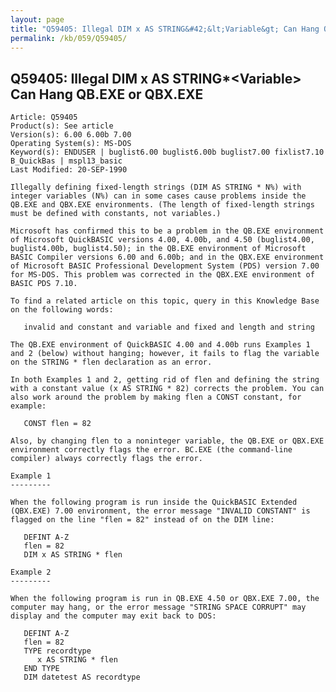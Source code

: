 ```yaml
---
layout: page
title: "Q59405: Illegal DIM x AS STRING&#42;&lt;Variable&gt; Can Hang QB.EXE or QBX.EXE"
permalink: /kb/059/Q59405/
---
```


## Q59405: Illegal DIM x AS STRING&#42;&lt;Variable&gt; Can Hang QB.EXE or QBX.EXE

	Article: Q59405
	Product(s): See article
	Version(s): 6.00 6.00b 7.00
	Operating System(s): MS-DOS
	Keyword(s): ENDUSER | buglist6.00 buglist6.00b buglist7.00 fixlist7.10 B_QuickBas | mspl13_basic
	Last Modified: 20-SEP-1990
	
	Illegally defining fixed-length strings (DIM AS STRING * N%) with
	integer variables (N%) can in some cases cause problems inside the
	QB.EXE and QBX.EXE environments. (The length of fixed-length strings
	must be defined with constants, not variables.)
	
	Microsoft has confirmed this to be a problem in the QB.EXE environment
	of Microsoft QuickBASIC versions 4.00, 4.00b, and 4.50 (buglist4.00,
	buglist4.00b, buglist4.50); in the QB.EXE environment of Microsoft
	BASIC Compiler versions 6.00 and 6.00b; and in the QBX.EXE environment
	of Microsoft BASIC Professional Development System (PDS) version 7.00
	for MS-DOS. This problem was corrected in the QBX.EXE environment of
	BASIC PDS 7.10.
	
	To find a related article on this topic, query in this Knowledge Base
	on the following words:
	
	   invalid and constant and variable and fixed and length and string
	
	The QB.EXE environment of QuickBASIC 4.00 and 4.00b runs Examples 1
	and 2 (below) without hanging; however, it fails to flag the variable
	on the STRING * flen declaration as an error.
	
	In both Examples 1 and 2, getting rid of flen and defining the string
	with a constant value (x AS STRING * 82) corrects the problem. You can
	also work around the problem by making flen a CONST constant, for
	example:
	
	   CONST flen = 82
	
	Also, by changing flen to a noninteger variable, the QB.EXE or QBX.EXE
	environment correctly flags the error. BC.EXE (the command-line
	compiler) always correctly flags the error.
	
	Example 1
	---------
	
	When the following program is run inside the QuickBASIC Extended
	(QBX.EXE) 7.00 environment, the error message "INVALID CONSTANT" is
	flagged on the line "flen = 82" instead of on the DIM line:
	
	   DEFINT A-Z
	   flen = 82
	   DIM x AS STRING * flen
	
	Example 2
	---------
	
	When the following program is run in QB.EXE 4.50 or QBX.EXE 7.00, the
	computer may hang, or the error message "STRING SPACE CORRUPT" may
	display and the computer may exit back to DOS:
	
	   DEFINT A-Z
	   flen = 82
	   TYPE recordtype
	      x AS STRING * flen
	   END TYPE
	   DIM datetest AS recordtype
